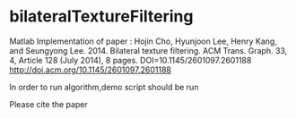 # bilateralTextureFiltering
Matlab Implementation of paper : Hojin Cho, Hyunjoon Lee, Henry Kang, and Seungyong Lee. 2014. Bilateral texture filtering. ACM Trans. Graph. 33, 4, Article 128 (July 2014), 8 pages. DOI=10.1145/2601097.2601188 http://doi.acm.org/10.1145/2601097.2601188

In order to run algorithm,demo script should be run

Please cite the paper
